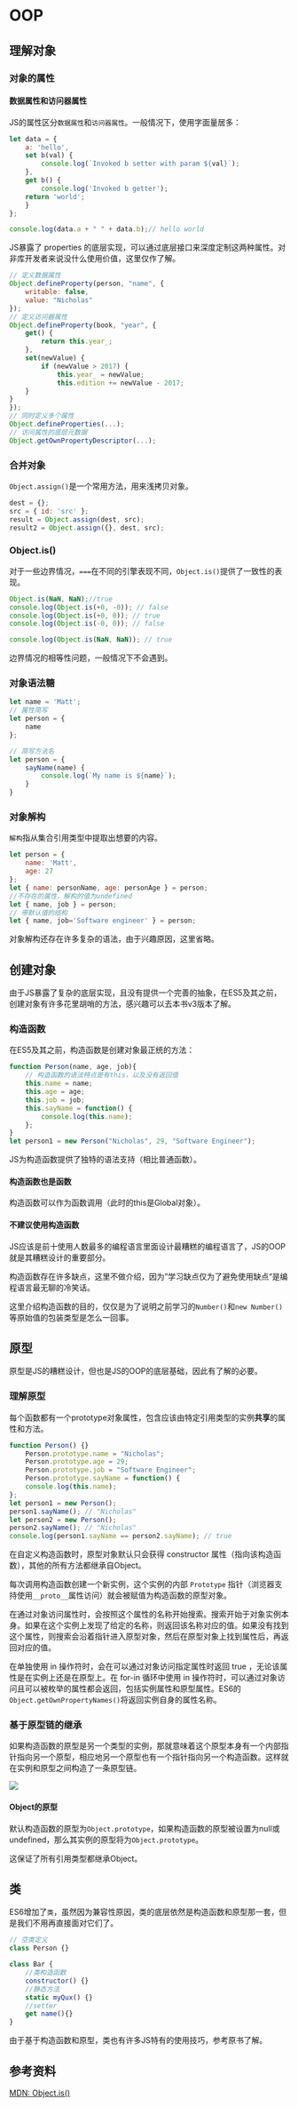 # OOP

## 理解对象

### 对象的属性

#### 数据属性和访问器属性

JS的属性区分`数据属性`和`访问器属性`。一般情况下，使用字面量居多：

```js
let data = {
	a: 'hello',
	set b(val) {
		console.log(`Invoked b setter with param ${val}`);
	},
	get b() {
		console.log('Invoked b getter');
	return 'world';
	}
};

console.log(data.a + " " + data.b);// hello world
```

JS暴露了 properties 的底层实现，可以通过底层接口来深度定制这两种属性。对非库开发者来说没什么使用价值，这里仅作了解。

```js
// 定义数据属性
Object.defineProperty(person, "name", {
	writable: false,
	value: "Nicholas"
});
// 定义访问器属性
Object.defineProperty(book, "year", {
	get() {
		return this.year_;
	},
	set(newValue) {
		if (newValue > 2017) {
			this.year_ = newValue;
			this.edition += newValue - 2017;
	}
}
});
// 同时定义多个属性
Object.defineProperties(...);
// 访问属性的底层元数据
Object.getOwnPropertyDescriptor(...);
```

### 合并对象

`Object.assign()`是一个常用方法，用来浅拷贝对象。

```js
dest = {};
src = { id: 'src' };
result = Object.assign(dest, src);
result2 = Object.assign({}, dest, src);
```

### Object.is()

对于一些边界情况，`===`在不同的引擎表现不同，`Object.is()`提供了一致性的表现。

```js
Object.is(NaN, NaN);//true
console.log(Object.is(+0, -0)); // false
console.log(Object.is(+0, 0)); // true
console.log(Object.is(-0, 0)); // false

console.log(Object.is(NaN, NaN)); // true
```

边界情况的相等性问题，一般情况下不会遇到。

### 对象语法糖

```js
let name = 'Matt';
// 属性简写
let person = {
	name
};

// 简写方法名
let person = {
	sayName(name) {
		console.log(`My name is ${name}`);
	}
}
```

### 对象解构

`解构`指从集合引用类型中提取出想要的内容。

```js
let person = {
	name: 'Matt',
	age: 27
};
let { name: personName, age: personAge } = person;
//不存在的属性，解构的值为undefined
let { name, job } = person;
// 带默认值的结构
let { name, job='Software engineer' } = person;
```

对象解构还存在许多复杂的语法，由于兴趣原因，这里省略。

## 创建对象

由于JS暴露了复杂的底层实现，且没有提供一个完善的抽象，在ES5及其之前，创建对象有许多花里胡哨的方法，感兴趣可以去本书v3版本了解。

### 构造函数

在ES5及其之前，构造函数是创建对象最正统的方法：

```js
function Person(name, age, job){
	// 构造函数的语法特点是有this，以及没有返回值
	this.name = name;
	this.age = age;
	this.job = job;
	this.sayName = function() {
		console.log(this.name);
	};
}
let person1 = new Person("Nicholas", 29, "Software Engineer");
```

JS为构造函数提供了独特的语法支持（相比普通函数）。

#### 构造函数也是函数

构造函数可以作为函数调用（此时的this是Global对象）。

#### 不建议使用构造函数

JS应该是前十使用人数最多的编程语言里面设计最糟糕的编程语言了，JS的OOP就是其糟糕设计的重要部分。

构造函数存在许多缺点，这里不做介绍，因为”学习缺点仅为了避免使用缺点“是编程语言最无聊的冷笑话。

这里介绍构造函数的目的，仅仅是为了说明之前学习的`Number()`和`new Number()`等原始值的包装类型是怎么一回事。

## 原型

原型是JS的糟糕设计，但也是JS的OOP的底层基础，因此有了解的必要。

### 理解原型

每个函数都有一个prototype对象属性，包含应该由特定引用类型的实例**共享**的属性和方法。

```js
function Person() {}
	Person.prototype.name = "Nicholas";
	Person.prototype.age = 29;
	Person.prototype.job = "Software Engineer";
	Person.prototype.sayName = function() {
	console.log(this.name);
};
let person1 = new Person();
person1.sayName(); // "Nicholas"
let person2 = new Person();
person2.sayName(); // "Nicholas"
console.log(person1.sayName == person2.sayName); // true
```

在自定义构造函数时，原型对象默认只会获得 constructor 属性（指向该构造函数），其他的所有方法都继承自Object。

每次调用构造函数创建一个新实例，这个实例的内部 `Prototype` 指针（浏览器支持使用`__proto__`属性访问）就会被赋值为构造函数的原型对象。 

在通过对象访问属性时，会按照这个属性的名称开始搜索。搜索开始于对象实例本身。如果在这个实例上发现了给定的名称，则返回该名称对应的值。如果没有找到这个属性，则搜索会沿着指针进入原型对象，然后在原型对象上找到属性后，再返回对应的值。

在单独使用 in 操作符时，会在可以通过对象访问指定属性时返回 true ，无论该属性是在实例上还是在原型上。在 for-in 循环中使用 in 操作符时，可以通过对象访问且可以被枚举的属性都会返回，包括实例属性和原型属性。ES6的` Object.getOwnPropertyNames()`将返回实例自身的属性名称。

### 基于原型链的继承

如果构造函数的原型是另一个类型的实例，那就意味着这个原型本身有一个内部指针指向另一个原型，相应地另一个原型也有一个指针指向另一个构造函数。这样就在实例和原型之间构造了一条原型链。

![](Pasted%20image%2020231214192551.png)

#### Object的原型

默认构造函数的原型为`Object.prototype`，如果构造函数的原型被设置为null或undefined，那么其实例的原型将为`Object.prototype`。

这保证了所有引用类型都继承Object。

## 类

ES6增加了`类`，虽然因为兼容性原因，类的底层依然是构造函数和原型那一套，但是我们不用再直接面对它们了。

```js
// 空类定义
class Person {}

class Bar {
	//类构造函数
	constructor() {}
	//静态方法
	static myQux() {}
	//setter
	get name(){}
}
```

由于基于构造函数和原型，类也有许多JS特有的使用技巧，参考原书了解。

## 参考资料

[MDN: Object.is()]()